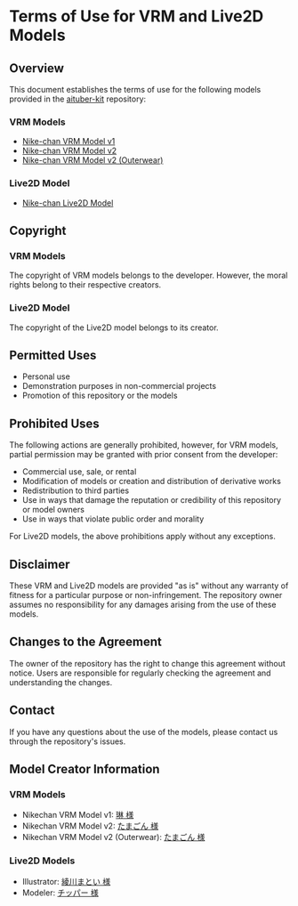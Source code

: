 # Terms of Use for VRM and Live2D Models

## Overview

This document establishes the terms of use for the following models provided in the [aituber-kit](https://github.com/tegnike/aituber-kit) repository:

### VRM Models

- [Nike-chan VRM Model v1](https://github.com/tegnike/aituber-kit/blob/main/public/vrm/nikechan_v1.vrm)
- [Nike-chan VRM Model v2](https://github.com/tegnike/aituber-kit/blob/main/public/vrm/nikechan_v2.vrm)
- [Nike-chan VRM Model v2 (Outerwear)](https://github.com/tegnike/aituber-kit/blob/main/public/vrm/nikechan_v2_outerwear.vrm)

### Live2D Model

- [Nike-chan Live2D Model](https://github.com/tegnike/aituber-kit/blob/main/public/live2d/nike01)

## Copyright

### VRM Models

The copyright of VRM models belongs to the developer. However, the moral rights belong to their respective creators.

### Live2D Model

The copyright of the Live2D model belongs to its creator.

## Permitted Uses

- Personal use
- Demonstration purposes in non-commercial projects
- Promotion of this repository or the models

## Prohibited Uses

The following actions are generally prohibited, however, for VRM models, partial permission may be granted with prior consent from the developer:

- Commercial use, sale, or rental
- Modification of models or creation and distribution of derivative works
- Redistribution to third parties
- Use in ways that damage the reputation or credibility of this repository or model owners
- Use in ways that violate public order and morality

For Live2D models, the above prohibitions apply without any exceptions.

## Disclaimer

These VRM and Live2D models are provided "as is" without any warranty of fitness for a particular purpose or non-infringement. The repository owner assumes no responsibility for any damages arising from the use of these models.

## Changes to the Agreement

The owner of the repository has the right to change this agreement without notice. Users are responsible for regularly checking the agreement and understanding the changes.

## Contact

If you have any questions about the use of the models, please contact us through the repository's issues.

## Model Creator Information

### VRM Models

- Nikechan VRM Model v1: [琳 様](https://x.com/rin_tyn25)
- Nikechan VRM Model v2: [たまごん 様](https://x.com/_TAMA_GON_)
- Nikechan VRM Model v2 (Outerwear): [たまごん 様](https://x.com/_TAMA_GON_)

### Live2D Models

- Illustrator: [綾川まとい 様](https://x.com/matoi_e_ma)
- Modeler: [チッパー 様](https://x.com/Chipper_tyvt)
